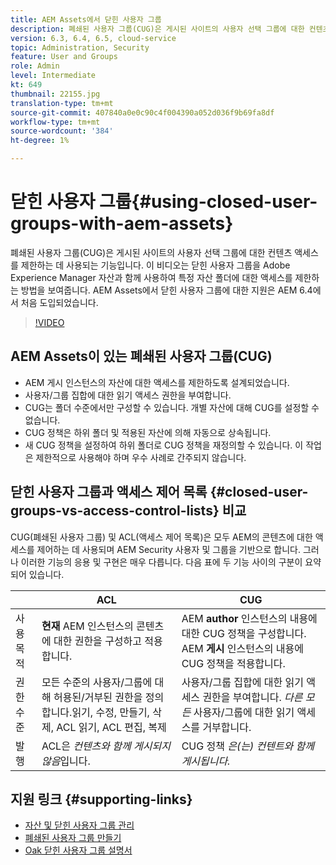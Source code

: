 ```yaml
---
title: AEM Assets에서 닫힌 사용자 그룹
description: 폐쇄된 사용자 그룹(CUG)은 게시된 사이트의 사용자 선택 그룹에 대한 컨텐츠 액세스를 제한하는 데 사용되는 기능입니다. 이 비디오는 닫힌 사용자 그룹을 Adobe Experience Manager 자산과 함께 사용하여 특정 자산 폴더에 대한 액세스를 제한하는 방법을 보여줍니다.
version: 6.3, 6.4, 6.5, cloud-service
topic: Administration, Security
feature: User and Groups
role: Admin
level: Intermediate
kt: 649
thumbnail: 22155.jpg
translation-type: tm+mt
source-git-commit: 407840a0e0c90c4f004390a052d036f9b69fa8df
workflow-type: tm+mt
source-wordcount: '384'
ht-degree: 1%

---
```



# 닫힌 사용자 그룹{#using-closed-user-groups-with-aem-assets}

폐쇄된 사용자 그룹(CUG)은 게시된 사이트의 사용자 선택 그룹에 대한 컨텐츠 액세스를 제한하는 데 사용되는 기능입니다. 이 비디오는 닫힌 사용자 그룹을 Adobe Experience Manager 자산과 함께 사용하여 특정 자산 폴더에 대한 액세스를 제한하는 방법을 보여줍니다. AEM Assets에서 닫힌 사용자 그룹에 대한 지원은 AEM 6.4에서 처음 도입되었습니다.

>[!VIDEO](https://video.tv.adobe.com/v/22155?quality=12&learn=on)

## AEM Assets이 있는 폐쇄된 사용자 그룹(CUG)

* AEM 게시 인스턴스의 자산에 대한 액세스를 제한하도록 설계되었습니다.
* 사용자/그룹 집합에 대한 읽기 액세스 권한을 부여합니다.
* CUG는 폴더 수준에서만 구성할 수 있습니다. 개별 자산에 대해 CUG를 설정할 수 없습니다.
* CUG 정책은 하위 폴더 및 적용된 자산에 의해 자동으로 상속됩니다.
* 새 CUG 정책을 설정하여 하위 폴더로 CUG 정책을 재정의할 수 있습니다. 이 작업은 제한적으로 사용해야 하며 우수 사례로 간주되지 않습니다.

## 닫힌 사용자 그룹과 액세스 제어 목록 {#closed-user-groups-vs-access-control-lists} 비교

CUG(폐쇄된 사용자 그룹) 및 ACL(액세스 제어 목록)은 모두 AEM의 콘텐츠에 대한 액세스를 제어하는 데 사용되며 AEM Security 사용자 및 그룹을 기반으로 합니다. 그러나 이러한 기능의 응용 및 구현은 매우 다릅니다. 다음 표에 두 기능 사이의 구분이 요약되어 있습니다.

|  | ACL | CUG |
| ----------------- | -------------------------------------------------------------------------------------------------------------------------------- | ----------------------------------------------------------------------------------------------------------------------------- |
| 사용 목적 | **현재** AEM 인스턴스의 콘텐츠에 대한 권한을 구성하고 적용합니다. | AEM **author** 인스턴스의 내용에 대한 CUG 정책을 구성합니다. AEM **게시** 인스턴스의 내용에 CUG 정책을 적용합니다. |
| 권한 수준 | 모든 수준의 사용자/그룹에 대해 허용된/거부된 권한을 정의합니다.읽기, 수정, 만들기, 삭제, ACL 읽기, ACL 편집, 복제 | 사용자/그룹 집합에 대한 읽기 액세스 권한을 부여합니다. *다른 모든* 사용자/그룹에 대한 읽기 액세스를 거부합니다. |
| 발행 | ACL은 *컨텐츠와 함께 게시되지 않음*&#x200B;입니다. | CUG 정책 *은(는) 컨텐트와 함께 게시됩니다.* |

## 지원 링크 {#supporting-links}

* [자산 및 닫힌 사용자 그룹 관리](https://experienceleague.adobe.com/docs/experience-manager-65/assets/managing/manage-assets.html?lang=en#closed-user-group)
* [폐쇄된 사용자 그룹 만들기](https://experienceleague.adobe.com/docs/experience-manager-65/administering/security/cug.html)
* [Oak 닫힌 사용자 그룹 설명서](https://jackrabbit.apache.org/oak/docs/security/authorization/cug.html)
